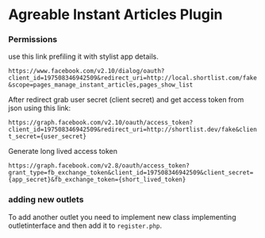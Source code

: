 Agreable Instant Articles Plugin
===============

### Permissions

use this link prefiling it with stylist app details. 

`https://www.facebook.com/v2.10/dialog/oauth?client_id=197508346942509&redirect_uri=http://local.shortlist.com/fake&scope=pages_manage_instant_articles,pages_show_list`

After redirect grab user secret (client secret) and get access token from json using this link:

`https://graph.facebook.com/v2.10/oauth/access_token?client_id=197508346942509&redirect_uri=http://shortlist.dev/fake&client_secret={user_secret}`

Generate long lived access token

`https://graph.facebook.com/v2.8/oauth/access_token?grant_type=fb_exchange_token&client_id=197508346942509&client_secret={app_secret}&fb_exchange_token={short_lived_token}`

### adding new outlets

To add another outlet you need to implement new class implementing outletinterface and then add it to `register.php`. 
